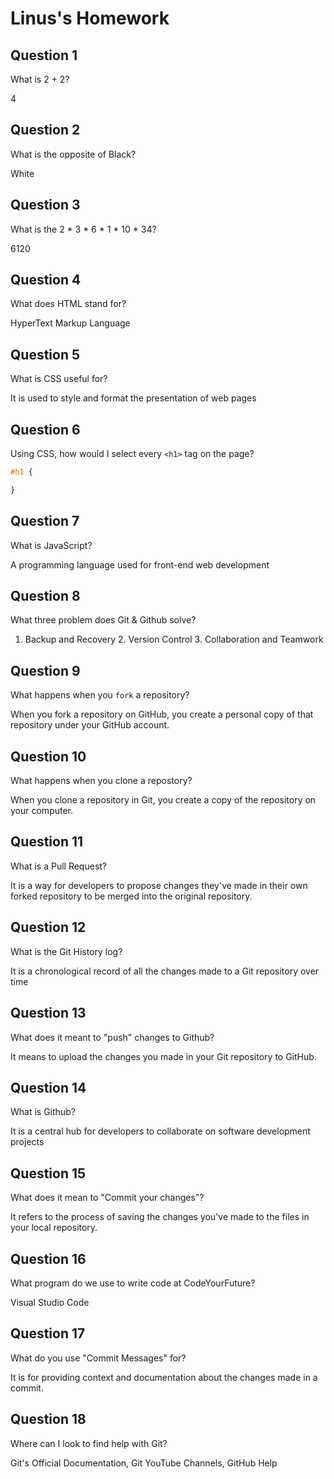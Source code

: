 # Linus's Homework

## Question 1

What is 2 + 2?

4

## Question 2

What is the opposite of Black?

White

## Question 3

What is the  2 * 3 * 6 * 1 * 10 * 34?

6120

## Question 4 

What does HTML stand for?

HyperText Markup Language

## Question 5

What is CSS useful for?

It is used to style and format the presentation of web pages

## Question 6

Using CSS, how would I select every `<h1>` tag on the page?

```css
#h1 {

}
```

## Question 7

What is JavaScript?

A programming language used for front-end web development

## Question 8

What three problem does Git & Github solve?

1. Backup and Recovery 2. Version Control 3. Collaboration and Teamwork

## Question 9

What happens when you `fork` a repository?

When you fork a repository on GitHub, you create a personal copy of that repository under your GitHub account. 

## Question 10 

What happens when you clone a repostory?

When you clone a repository in Git, you create a copy of the repository on your computer.

## Question 11

What is a Pull Request?

It is a way for developers to propose changes they've made in their own forked repository to be merged into the original repository.

## Question 12

What is the Git History log?

It is a chronological record of all the changes made to a Git repository over time

## Question 13

What does it meant to "push" changes to Github?

It means to upload the changes you made in your Git repository to GitHub.

## Question 14

What is Github?

It is a central hub for developers to collaborate on software development projects

## Question 15

What does it mean to "Commit your changes"?

It refers to the process of saving the changes you've made to the files in your local repository. 

## Question 16

What program do we use to write code at CodeYourFuture?

Visual Studio Code

## Question 17

What do you use "Commit Messages" for?

It is for providing context and documentation about the changes made in a commit.

## Question 18

Where can I look to find help with Git?

Git's Official Documentation, Git YouTube Channels, GitHub Help

